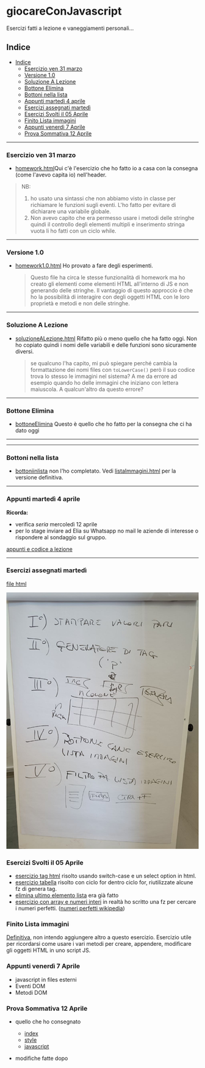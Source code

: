 <h1> giocareConJavascript</h1>
Esercizi fatti a lezione e vaneggiamenti personali...

## Indice
- [Indice](#indice)
  - [Esercizio ven 31 marzo](#esercizio-ven-31-marzo)
  - [Versione 1.0](#versione-10)
  - [Soluzione A Lezione](#soluzione-a-lezione)
  - [Bottone Elimina](#bottone-elimina)
  - [Bottoni nella lista](#bottoni-nella-lista)
  - [Appunti martedì 4 aprile](#appunti-martedì-4-aprile)
  - [Esercizi assegnati martedì](#esercizi-assegnati-martedì)
  - [Esercizi Svolti il 05 Aprile](#esercizi-svolti-il-05-aprile)
  - [Finito Lista immagini](#finito-lista-immagini)
  - [Appunti venerdì 7 Aprile](#appunti-venerdì-7-aprile)
  - [Prova Sommativa 12 Aprile](#prova-sommativa-12-aprile)
----
### Esercizio ven 31 marzo

- [homework.html](homework.html)Qui c'è l'esercizio che ho fatto io a casa con la consegna (come l'avevo capita io) nell'header.
 >NB: 
 >1) ho usato una sintassi che non abbiamo visto in classe per richiamare le funzioni sugli eventi. L'ho fatto per evitare di dichiarare una variabile globale.
 >2) Non avevo capito che era permesso usare i metodi delle stringhe quindi il controllo degli elementi multipli e inserimento stringa vuota li ho fatti con un ciclo while.


----
### Versione 1.0
- [homework1.0.html](homework1.0.html) Ho provato a fare degli esperimenti.
  >Questo file ha circa le stesse funzionalità di homework ma ho creato gli elementi come elementi HTML all'interno di JS e non generando delle stringhe. Il vantaggio di questo approccio è che ho la possibilità di interagire con degli oggetti HTML con le loro proprietà e metodi e non delle stringhe.

----
### Soluzione A Lezione 
- [soluzioneALezione.html](soluzioneALezione.html) Rifatto più o meno quello che ha fatto oggi. Non ho copiato quindi i nomi delle variabili e delle funzioni sono sicuramente diversi.
  >se qualcuno l'ha capito, mi può spiegare perché cambia la formattazione dei nomi files con `toLowerCase()` però il suo codice trova lo stesso le immagini nel sistema? A me da errore ad esempio quando ho delle immagini che iniziano con lettera maiuscola. A qualcun'altro da questo errore?

----
### Bottone Elimina
- [bottoneElimina](bottoneElimina.html) Questo è quello che ho fatto per la consegna che ci ha dato oggi

----
----
### Bottoni nella lista
- [bottoniinlista](bottoniInLista.html) non l'ho completato. Vedi [listaImmagini.html](listaImmagini.html) per la versione definitiva.
----
### Appunti martedì 4 aprile
**Ricorda:**
- verifica *seria* mercoledì 12 aprile
- per lo stage inviare ad Elia su Whatsapp no mail le aziende di interesse o rispondere al sondaggio sul gruppo.
  
[appunti e codice a lezione](appunti/mar04apr.html)

----

### Esercizi assegnati martedì

[file html](homework_04_aprile.html)

![foto](img/homework0404.jpg)

### Esercizi Svolti il 05 Aprile

- [esercizio tag html](generaTag.html) risolto usando switch-case e un select option in html.
- [esercizio tabella](tabella.html) risolto con ciclo for dentro ciclo for, riutilizzate alcune fz di genera tag.
- [elimina ultimo elemento lista](bottoneElimina.html) era già fatto
- [esercizio con array e numeri interi](./letsPlayWithNumbers.html) in realtà ho scritto una fz per cercare i numeri perfetti. ([numeri perfetti wikipedia](https://it.wikipedia.org/wiki/Numero_perfetto))

### Finito Lista immagini
[Definitiva](listaImmagini.html), non intendo aggiungere altro a questo esercizio.
Esercizio utile per ricordarsi come usare i vari metodi per creare, appendere, modificare gli oggetti HTML in uno script JS. 

### Appunti venerdì 7 Aprile

- javascript in files esterni
- Eventi DOM
- Metodi DOM 

### Prova Sommativa 12 Aprile 
- quello che ho consegnato 
  - [index](./index12Aprile.html)
  - [style](./style/style_table.css)
  - [javascript](./src/tabella.js)

- modifiche fatte dopo